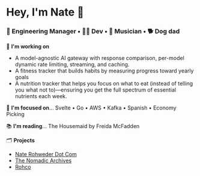 # Hey, I'm Nate 👋

### 🙌 Engineering Manager • 👨‍💻 Dev • 🎸 Musician • 🐕 Dog dad  

🔭 **I'm working on**
 - A model-agnostic AI gateway with response comparison, per-model dynamic rate limiting, streaming, and caching.
 - A fitness tracker that builds habits by measuring progress toward yearly goals
 - A nutrition tracker that helps you focus on what to eat (instead of telling you what not to)—ensuring you get the full spectrum of essential nutrients each week.

📝 **I'm focused on**... Svelte • Go • AWS • Kafka • Spanish • Economy Picking  

📚 **I'm reading**... The Housemaid by Freida McFadden

🗂️ **Projects**
- [Nate Rohweder Dot Com](https://www.naterohweder.com/)
- [The Nomadic Archives](https://www.nomadic.band/)
- [Rohco](https://rohco.vercel.app/)


<!--
**rohwedernt/rohwedernt** is a ✨ _special_ ✨ repository because its `README.md` (this file) appears on your GitHub profile.

Here are some ideas to get you started:

- 🔭 I’m currently working on ...
- 🌱 I’m currently learning ...
- 👯 I’m looking to collaborate on ...
- 🤔 I’m looking for help with ...
- 💬 Ask me about ...
- 📫 How to reach me: ...
- 😄 Pronouns: ...
- ⚡ Fun fact: ...
-->
